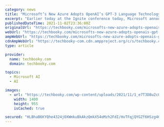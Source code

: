 ```yaml
---
category: news
title: "Microsoft’s New Azure Adopts OpenAI’s GPT-3 Language Technology"
excerpt: "Earlier today at the Ignite conference today, Microsoft announced that its users will now be able to experience the new"
publishedDateTime: 2021-11-02T23:36:00Z
originalUrl: "https://techbooky.com/microsofts-new-azure-adopts-openais-gpt-3-language-technology/"
webUrl: "https://techbooky.com/microsofts-new-azure-adopts-openais-gpt-3-language-technology/"
ampWebUrl: "https://techbooky.com/microsofts-new-azure-adopts-openais-gpt-3-language-technology/?amp=1"
cdnAmpWebUrl: "https://techbooky-com.cdn.ampproject.org/c/s/techbooky.com/microsofts-new-azure-adopts-openais-gpt-3-language-technology/?amp=1"
type: article

provider:
  name: techbooky.com
  domain: techbooky.com

topics:
  - Microsoft AI
  - AI

images:
  - url: "https://techbooky.com/wp-content/uploads/2021/11/1_e7T3D8u2cOwU181uFZijpw.png"
    width: 1400
    height: 955
    isCached: true

secured: "HLBhaB6KYQhe4324jOXWmkuBkAkzQmkX54oMzh2FdI/HvTFqjQYGZf6HSzg46ueyUnFYxnY0yAHu2WQ4e2421Y4XCnbZi6Nco6nt7+quqeX4AwX2H2QPqDe+WcC3N+0H/bm5O5iTN5HR3+0ovasUa3U8iQLvlKPLMrmEKap//GAg5AelHtoIKbVdeBtwN2UPq5arZDOGdxUGqdMxZv0+DRIdpl04JYAP8iEVvo5ghp1m6H/byQlRLXgkXXC+G5Cfpba2pb4913uypWe0OIYL69uI4eLAo0AlDVaQ5i+pCKdk9z5J5ezV9AxWnhgHGDf0yXO2KiwQz7WvZH6nLniY1xO4OTRkV4AaPpb8rje6gJg=;ZqGrV5NWpsuPOP4eeONnBw=="
---
```


